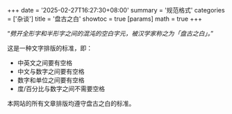 +++
date = '2025-02-27T16:27:30+08:00'
summary = '规范格式'
categories = ['杂谈']
title = '盘古之白'
showtoc = true
[params]
    math = true
+++

“*劈开全形字和半形字之间的混沌的空白字元，被汉学家称之为「盘古之白」。*”  

这是一种文字排版的标准，即：

- 中英文之间要有空格
- 中文与数字之间要有空格
- 数字和单位之间要有空格
- 度/百分比与数字之间不需要空格

本网站的所有文章排版均遵守盘古之白的标准。   

